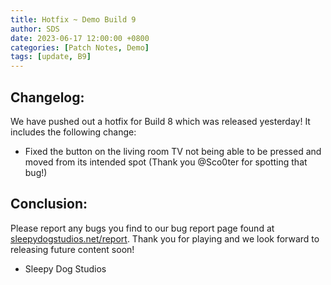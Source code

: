 ```yaml
---
title: Hotfix ~ Demo Build 9
author: SDS
date: 2023-06-17 12:00:00 +0800
categories: [Patch Notes, Demo]
tags: [update, B9]
---
```


## Changelog:

We have pushed out a hotfix for Build 8 which was released yesterday! It includes the following change:

- Fixed the button on the living room TV not being able to be pressed and moved from its intended spot (Thank you @Sco0ter for spotting that bug!)

## Conclusion:

Please report any bugs you find to our bug report page found at [sleepydogstudios.net/report](https://www.sleepydogstudios.net/report). Thank you for playing and we look forward to releasing future content soon!

- Sleepy Dog Studios